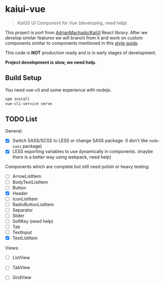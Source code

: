 # kaiui-vue

> KaiOS UI Component for Vue (developing, need help)

This project is port from [AdrianMachado/KaiUI](https://github.com/AdrianMachado/KaiUI) React library. After we develop similar features we will branch from it and work on custom components similar to components mentioned in this [style guide](https://developer.kaiostech.com/design-guide/ui-component).

This code is **NOT** production ready and is in early stages of development.

**Project development is slow, we need help.**

## Build Setup
You need vue-cli and some experience with nodejs.
``` bash
npm install
vue-cli-service serve
```

## TODO List

General:
- [x] Switch SASS/SCSS to LESS or change SASS package. (I don't like `node-sass` package)
- [x] LESS exporting variables to use dynamically in components. (maybe there is a better way using webpack, need help)

Components which are complete but still need polish or heavy testing:
- [ ] ArrowListItem
- [ ] BodyTextListItem
- [ ] Button
- [x] Header 
- [ ] IconListItem
- [ ] RadioButtonListItem
- [ ] Separator
- [ ] Slider
- [ ] SoftKey (need help)
- [ ] Tab
- [ ] TextInput
- [x] TextListItem

Views:
- [ ] ListView
- [ ] TabView
- [ ] GridView


